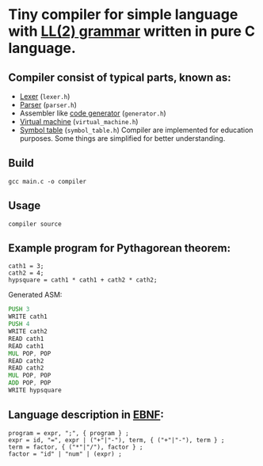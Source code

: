 # Tiny compiler for simple language with [LL(2) grammar](https://en.wikipedia.org/wiki/LL_grammar) written in pure C language. 
## Compiler consist of typical parts, known as:
* [Lexer](https://en.wikipedia.org/wiki/Lexical_analysis) (```lexer.h```)
* [Parser](https://en.wikipedia.org/wiki/Parsing) (```parser.h```)
* Assembler like [code generator](https://en.wikipedia.org/wiki/Code_generation_(compiler)) (```generator.h```)
* [Virtual machine](https://en.wikipedia.org/wiki/Virtual_machine) (```virtual_machine.h```)
* [Symbol table](https://en.wikipedia.org/wiki/Symbol_table) (```symbol_table.h```)
Compiler are implemented for education purposes. Some things are simplified for better understanding.
## Build
```gcc main.c -o compiler```
## Usage
```compiler source```
## Example program for Pythagorean theorem:
```
cath1 = 3;
cath2 = 4;
hypsquare = cath1 * cath1 + cath2 * cath2;
```
Generated ASM:
```asm
PUSH 3
WRITE cath1
PUSH 4
WRITE cath2
READ cath1
READ cath1
MUL POP, POP
READ cath2
READ cath2
MUL POP, POP
ADD POP, POP
WRITE hypsquare
```
## Language description in [EBNF](https://en.wikipedia.org/wiki/Extended_Backus%E2%80%93Naur_form):
```
program = expr, ";", { program } ;
expr = id, "=", expr | ("+"|"-"), term, { ("+"|"-"), term } ;
term = factor, { ("*"|"/"), factor } ;
factor = "id" | "num" | (expr) ;
```
